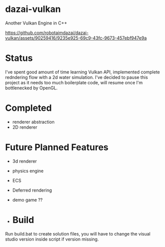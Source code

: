 # dazai-vulkan
Another Vulkan Engine in C++


https://github.com/robotaimdazai/dazai-vulkan/assets/90259416/9235e925-69c9-43fc-9673-457ebf947e9a


# Status
I've spent good amount of time learning Vulkan API, implemented complete redndering flow with a 2d water simulation.
I've decided to pause this project as it needs too much boilerplate code, will resume once I'm bottlenecked by OpenGL.

# Completed
- renderer abstraction
- 2D renderer
# Future Planned Features
- 3d renderer
- physics engine
- ECS
- Deferred rendering
- demo game ??

- # Build
Run build.bat to create solution files, you will have to change the visual studio version inside script if version missing.

